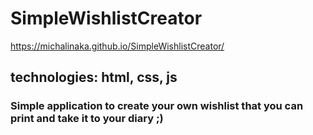 # SimpleWishlistCreator
https://michalinaka.github.io/SimpleWishlistCreator/

## technologies: html, css, js
### Simple application to create your own wishlist that you can print and take it to your diary ;)
